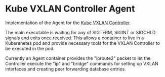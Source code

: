 # Kube VXLAN Controller Agent

Implementation of the Agent for the
[Kube VXLAN Controller](https://gitlab.tpip.net/aalferov/kube-vxlan-controller).

The main executable is waiting for any of SIGTERM, SIGINT or SIGCHLD signals
and exits once received. This allows a container to live in a Kuberenetes pod
and provide necessary tools for the VXLAN Controller to be executed in the pod.

Currently an Agent container provides the "iproute2" packet to let the
Controller execute the "ip" and "bridge" commands for setting up VXLAN
interfaces and creating peer forwarding database entries.
